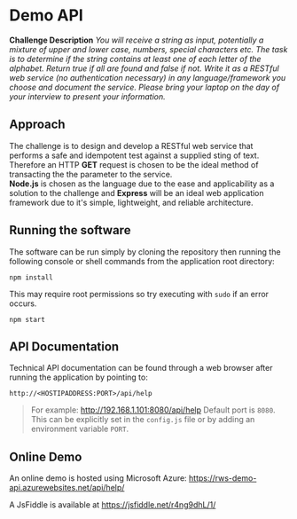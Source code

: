 # Demo API
**Challenge Description** 
*You will receive a string as input, potentially a mixture of upper and lower case, numbers, special 
characters etc. The task is to determine if the string contains at least one of each letter of the alphabet. Return true if all are 
found and false if not. Write it as a RESTful web service (no authentication necessary) in any language/framework you choose and 
document the service. Please bring your laptop on the day of your interview to present your information.*
## Approach
The challenge is to design and develop a RESTful web service that performs a safe and idempotent test against a supplied sting of 
text.  Therefore an HTTP **GET** request is chosen to be the ideal method of transacting the the parameter to the service.  
**Node.js** is chosen as the language due to the ease and applicability as a solution to the challenge and **Express** will be an 
ideal web application framework due to it's simple, lightweight, and reliable architecture.
## Running the software
The software can be run simply by cloning the repository then running the following console or shell commands from the application 
root directory:

    npm install
 This may require root permissions so try executing with `sudo` if an error occurs.
 
    npm start
  
## API Documentation
Technical API documentation can be found through a web browser after running the application by pointing to:

    http://<HOSTIPADDRESS:PORT>/api/help
> For example: http://192.168.1.101:8080/api/help
Default port is `8080`. This can be explicitly set in the `config.js` file or by adding an environment variable `PORT`.

## Online Demo
An online demo is hosted using Microsoft Azure:  https://rws-demo-api.azurewebsites.net/api/help/

A JsFiddle is available at https://jsfiddle.net/r4ng9dhL/1/
